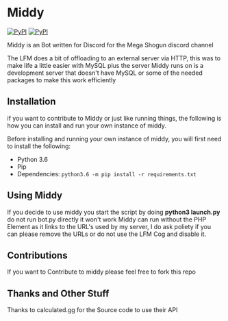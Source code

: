 # Middy

[![PyPI](https://img.shields.io/badge/Discord.PY-v1.0.0a-orange.svg)](https://pypi.python.org/pypi/discord.py/)
[![PyPI](https://img.shields.io/pypi/pyversions/discord.py.svg)](https://pypi.python.org/pypi/discord.py/)

Middy is an Bot written for Discord for the Mega Shogun discord channel

The LFM does a bit of offloading to an external server via HTTP, this was to make life a little easier
with MySQL plus the server Middy runs on is a development server that doesn't have MySQL or some of the needed
packages to make this work efficiently

## Installation

if you want to contribute to Middy or just like running things, the following is how you can install and run your own instance of middy.

Before installing and running your own instance of middy, you will first need to install the following:

* Python 3.6
* Pip
* Dependencies: `python3.6 -m pip install -r requirements.txt`

## Using Middy

If you decide to use middy you start the script by doing **python3 launch.py** do not run bot.py directly it won't work
Middy can run without the PHP Element as it links to the URL's used by my server, I do ask poliety if you can please remove the URLs or do not use the LFM Cog and disable it.

## Contributions

If you want to Contribute to middy please feel free to fork this repo

## Thanks and Other Stuff

Thanks to calculated.gg for the Source code to use their API
